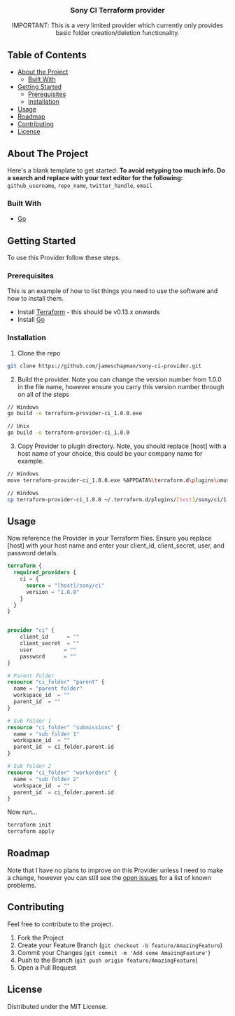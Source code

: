 <!-- PROJECT LOGO -->
<br />
<p align="center">
  <h3 align="center">Sony CI Terraform provider</h3>

  <p align="center">
    IMPORTANT: This is a very limited provider which currently only provides basic folder creation/deletion functionality.
  </p>
</p>

<!-- TABLE OF CONTENTS -->

## Table of Contents

- [About the Project](#about-the-project)
  - [Built With](#built-with)
- [Getting Started](#getting-started)
  - [Prerequisites](#prerequisites)
  - [Installation](#installation)
- [Usage](#usage)
- [Roadmap](#roadmap)
- [Contributing](#contributing)
- [License](#license)

<!-- ABOUT THE PROJECT -->

## About The Project

Here's a blank template to get started:
**To avoid retyping too much info. Do a search and replace with your text editor for the following:**
`github_username`, `repo_name`, `twitter_handle`, `email`

### Built With

- [Go](https://golang.org/)

<!-- GETTING STARTED -->

## Getting Started

To use this Provider follow these steps.

### Prerequisites

This is an example of how to list things you need to use the software and how to install them.

- Install [Terraform](https://www.terraform.io/downloads.html]) - this should be v0.13.x onwards
- Install [Go](https://golang.org/doc/install)

### Installation

1. Clone the repo

```sh
git clone https://github.com/jameschapman/sony-ci-provider.git
```

2. Build the provider. Note you can change the version number from 1.0.0 in the file name, however ensure you carry this version number through on all of the steps

```sh
// Windows
go build -o terraform-provider-ci_1.0.0.exe

// Unix
go build -o terraform-provider-ci_1.0.0
```

3. Copy Provider to plugin directory. Note, you should replace [host] with a host name of your choice, this could be your company name for example.

```sh
// Windows
move terraform-provider-ci_1.0.0.exe %APPDATA%\terraform.d\plugins\umusic\[host]\ci\1.0.0\windows_amd64\terraform-provider-ci_1.0.0.exe

// Windows
cp terraform-provider-ci_1.0.0 ~/.terraform.d/plugins/[host]/sony/ci/1.0.0/linux_amd64/terraform-provider-ci_1.0.0
```

<!-- USAGE EXAMPLES -->

## Usage

Now reference the Provider in your Terraform files. Ensure you replace [host] with your host name and enter your client_id, client_secret, user, and password details.

```terraform
terraform {
  required_providers {
    ci = {
      source = "[host]/sony/ci"
      version = "1.0.0"
    }
  }
}


provider "ci" {
	client_id      = ""
	client_secret  = ""
    user          = ""
	password      = ""
}

# Parent folder
resource "ci_folder" "parent" {
  name = "parent folder"
  workspace_id  = ""
  parent_id  = ""
}

# Sub folder 1
resource "ci_folder" "submissions" {
  name = "sub folder 1"
  workspace_id  = ""
  parent_id  = ci_folder.parent.id
}

# Sub folder 2
resource "ci_folder" "workorders" {
  name = "sub folder 2"
  workspace_id  = ""
  parent_id  = ci_folder.parent.id
}
```

Now run...

```sh
terraform init
terraform apply
```

<!-- ROADMAP -->

## Roadmap

Note that I have no plans to improve on this Provider unless I need to make a change, however you can still see the [open issues](https://github.com/jameschapman/sony-ci-provider/issues) for a list of known problems.

<!-- CONTRIBUTING -->

## Contributing

Feel free to contribute to the project.

1. Fork the Project
2. Create your Feature Branch (`git checkout -b feature/AmazingFeature`)
3. Commit your Changes (`git commit -m 'Add some AmazingFeature'`)
4. Push to the Branch (`git push origin feature/AmazingFeature`)
5. Open a Pull Request

<!-- LICENSE -->

## License

Distributed under the MIT License.
